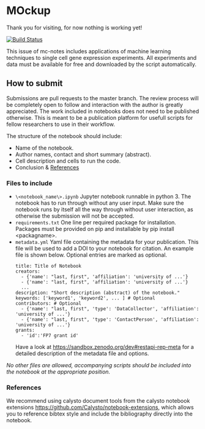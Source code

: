 # MOckup
Thank you for visiting, for now nothing is working yet!

[![Build Status](https://travis-ci.org/MC-Notes/Issue1.svg)](https://travis-ci.org/MC-Notes/Issue1)

This issue of mc-notes includes applications of machine learning techniques to single cell gene expression experiments. 
All experiments and data must be available for free and downloaded by the script automatically.

## How to submit
Submissions are pull requests to the master branch. The review process will be completely open to follow and interaction with the author is greatly appreciated. The work included in notebooks does not need to be published otherwise. This is meant to be a publication platform for usefull scripts for fellow researchers to use in their workflow.

The structure of the notebook should include:
 - Name of the notebook.
 - Author names, contact and short summary (abstract).
 - Cell description and cells to run the code. 
 - Conclusion \& [References](#References)

### Files to include
 - `\<notebook_name\>.ipynb` 
   Jupyter notebook runnable in python 3. 
   The notebook has to run through without any user input. 
   Make sure the notebook runs by itself all the way through without user interaction, as otherwise the submission will not be accepted.
 - `requirements.txt`
   One line per required package for installation. Packages must be provided on pip and installable by pip install \<packagname\>.
 - `metadata.yml`
   Yaml file containing the metadata for your publication. This file will be used to add a DOI to your notebook for citation. An example file is shown below. Optional entries are marked as optional.
   ```
   title: Title of Notebook
   creators:
     - {'name': "last, first", 'affiliation': 'university of ...'}
     - {'name': "last, first", 'affiliation': 'university of ...'}
     ...
   description: "Short description (abstract) of the notebook."
   keywords: ['keyword1', 'keyword2', ... ] # Optional
   contributors: # Optional
     - {'name': "last, first", 'type': 'DataCollector', 'affiliation': 'university of ...'}
     - {'name': "last, first", 'type': 'ContactPerson', 'affiliation': 'university of ...'}
   grants:
     - 'id':'FP7 grant id'
   ```
   Have a look at https://sandbox.zenodo.org/dev#restapi-rep-meta for a detailed description of the metadata file and options.

*No other files are allowed, accompanying scripts should be included into the notebook at the appropriate position.*
  
### References
We recommend using calysto document tools from the calysto notebook extensions https://github.com/Calysto/notebook-extensions, which allows you to reference bibtex style and include the bibliography directly into the notebook. 
